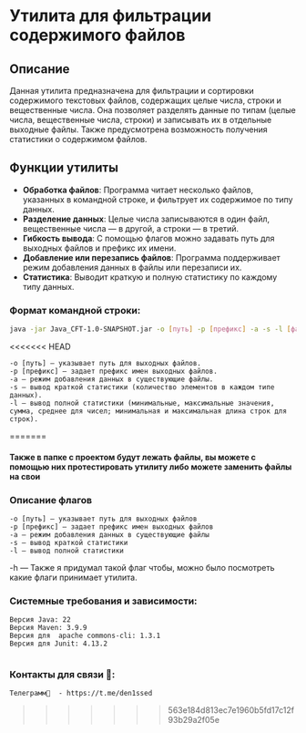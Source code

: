 # Утилита для фильтрации содержимого файлов

## Описание

Данная утилита предназначена для фильтрации и сортировки содержимого текстовых файлов, содержащих целые числа, строки и вещественные числа. Она позволяет разделять данные по типам (целые числа, вещественные числа, строки) и записывать их в отдельные выходные файлы. Также предусмотрена возможность получения статистики о содержимом файлов.

## Функции утилиты

- **Обработка файлов**: Программа читает несколько файлов, указанных в командной строке, и фильтрует их содержимое по типу данных.
- **Разделение данных**: Целые числа записываются в один файл, вещественные числа — в другой, а строки — в третий.
- **Гибкость вывода**: С помощью флагов можно задавать путь для выходных файлов и префикс их имени.
- **Добавление или перезапись файлов**: Программа поддерживает режим добавления данных в файлы или перезаписи их.
- **Статистика**: Выводит краткую и полную статистику по каждому типу данных.

### Формат командной строки:

```bash
java -jar Java_CFT-1.0-SNAPSHOT.jar -o [путь] -p [префикс] -a -s -l [файлы...]
```

<<<<<<< HEAD
```Описание флагов
-o [путь] — указывает путь для выходных файлов.
-p [префикс] — задает префикс имен выходных файлов.
-a — режим добавления данных в существующие файлы.
-s — вывод краткой статистики (количество элементов в каждом типе данных).
-l — вывод полной статистики (минимальные, максимальные значения, сумма, среднее для чисел; минимальная и максимальная длина строк для строк).
```
=======
<h4>Также в папке с проектом будут лежать файлы, вы можете с помощью них протестировать утилиту либо можете заменить файлы на свои </h4>

### Описание флагов
```
-o [путь] — указывает путь для выходных файлов
-p [префикс] — задает префикс имен выходных файлов
-a — режим добавления данных в существующие файлы
-s — вывод краткой статистики
-l — вывод полной статистики
```
-h — Также я придумал такой флаг чтобы, можно было посмотреть какие флаги принимает утилита.

### Системные требования и зависимости:
```
Версия Java: 22 
Версия Maven: 3.9.9 
Версия для  apache commons-cli: 1.3.1
Версия для Junit: 4.13.2
 
```

### Контакты для связи 📱:
```
Телеграмм📱  - https://t.me/den1ssed
```
>>>>>>> 563e184d813ec7e1960b5fd17c12f93b29a2f05e
